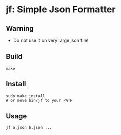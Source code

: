 # jf: Simple Json Formatter #

## Warning ##

- Do not use it on very large json file!

## Build ##

```
make
```

## Install ##

```
sudo make install
# or move bin/jf to your PATH
```

## Usage ##

```
jf a.json b.json ...
```
